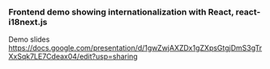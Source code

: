 ### Frontend demo showing internationalization with React, react-i18next.js

Demo slides
https://docs.google.com/presentation/d/1gwZwjAXZDx1gZXpsGtgjDmS3gTrXxSqk7LE7Cdeax04/edit?usp=sharing
